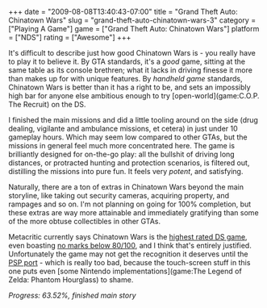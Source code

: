 +++
date = "2009-08-08T13:40:43-07:00"
title = "Grand Theft Auto: Chinatown Wars"
slug = "grand-theft-auto-chinatown-wars-3"
category = ["Playing A Game"]
game = ["Grand Theft Auto: Chinatown Wars"]
platform = ["NDS"]
rating = ["Awesome"]
+++

It's difficult to describe just how good Chinatown Wars is - you really have to play it to believe it.  By GTA standards, it's a <i>good</i> game, sitting at the same table as its console brethren; what it lacks in driving finesse it more than makes up for with unique features.  By <i>handheld game</i> standards, Chinatown Wars is better than it has a right to be, and sets an impossibly high bar for anyone else ambitious enough to try [open-world](game:C.O.P. The Recruit) on the DS.

I finished the main missions and did a little tooling around on the side (drug dealing, vigilante and ambulance missions, et cetera) in just under 10 gameplay hours.  Which may seem low compared to other GTAs, but the missions in general feel much more concentrated here.  The game is brilliantly designed for on-the-go play: all the bullshit of driving long distances, or protracted hunting and protection scenarios, is filtered out, distilling the missions into pure fun.  It feels very <i>potent</i>, and satisfying.

Naturally, there are a ton of extras in Chinatown Wars beyond the main storyline, like taking out security cameras, acquiring property, and rampages and so on.  I'm not planning on going for 100% completion, but these extras are way more attainable and immediately gratifying than some of the more obtuse collectibles in other GTAs.

Metacritic currently says Chinatown Wars is the <a href="http://www.metacritic.com/games/ds/scores/">highest rated DS game</a>, even boasting <a href="http://www.metacritic.com/games/platforms/ds/grandtheftautochinatownwars">no marks below 80/100</a>, and I think that's entirely justified.  Unfortunately the game may not get the recognition it deserves until the <a href="http://kotaku.com/5299516/grand-theft-auto-chinatown-wars-coming-to-psp">PSP port</a> - which is really too bad, because the touch-screen stuff in this one puts even [some Nintendo implementations](game:The Legend of Zelda: Phantom Hourglass) to shame.

<i>Progress: 63.52%, finished main story</i>